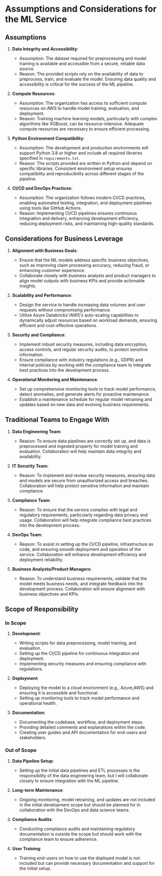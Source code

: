 # Assumptions and Considerations for the ML Service

## Assumptions

1. **Data Integrity and Accessibility**:
   - Assumption: The dataset required for preprocessing and model training is available and accessible from a secure, reliable data source.
   - Reason: The provided scripts rely on the availability of data to preprocess, train, and evaluate the model. Ensuring data quality and accessibility is critical for the success of the ML pipeline.

2. **Compute Resources**:
   - Assumption: The organization has access to sufficient compute resources on AWS to handle model training, evaluation, and deployment.
   - Reason: Training machine learning models, particularly with complex algorithms like XGBoost, can be resource-intensive. Adequate compute resources are necessary to ensure efficient processing.

3. **Python Environment Compatibility**:
   - Assumption: The development and production environments will support Python 3.8 or higher and include all required libraries specified in `requirements.txt`.
   - Reason: The scripts provided are written in Python and depend on specific libraries. Consistent environment setup ensures compatibility and reproducibility across different stages of the pipeline.

4. **CI/CD and DevOps Practices**:
   - Assumption: The organization follows modern CI/CD practices, enabling automated testing, integration, and deployment pipelines using tools like GitHub Actions.
   - Reason: Implementing CI/CD pipelines ensures continuous integration and delivery, enhancing development efficiency, reducing deployment risks, and maintaining high-quality standards.

## Considerations for Business Leverage

1. **Alignment with Business Goals**:
   - Ensure that the ML models address specific business objectives, such as improving claim processing accuracy, reducing fraud, or enhancing customer experience.
   - Collaborate closely with business analysts and product managers to align model outputs with business KPIs and provide actionable insights.

2. **Scalability and Performance**:
   - Design the service to handle increasing data volumes and user requests without compromising performance.
   - Utilize Azure Databricks'/AWS's auto-scaling capabilities to dynamically adjust resources based on workload demands, ensuring efficient and cost-effective operations.

3. **Security and Compliance**:
   - Implement robust security measures, including data encryption, access controls, and regular security audits, to protect sensitive information.
   - Ensure compliance with industry regulations (e.g., GDPR) and internal policies by working with the compliance team to integrate best practices into the development process.

4. **Operational Monitoring and Maintenance**:
   - Set up comprehensive monitoring tools to track model performance, detect anomalies, and generate alerts for proactive maintenance.
   - Establish a maintenance schedule for regular model retraining and updates based on new data and evolving business requirements.

## Traditional Teams to Engage With

1. **Data Engineering Team**:
   - Reason: To ensure data pipelines are correctly set up, and data is preprocessed and ingested properly for model training and evaluation. Collaboration will help maintain data integrity and availability.

2. **IT Security Team**:
   - Reason: To implement and review security measures, ensuring data and models are secure from unauthorized access and breaches. Collaboration will help protect sensitive information and maintain compliance.

3. **Compliance Team**:
   - Reason: To ensure that the service complies with legal and regulatory requirements, particularly regarding data privacy and usage. Collaboration will help integrate compliance best practices into the development process.

4. **DevOps Team**:
   - Reason: To assist in setting up the CI/CD pipeline, infrastructure as code, and ensuring smooth deployment and operation of the service. Collaboration will enhance development efficiency and deployment reliability.

5. **Business Analysts/Product Managers**:
   - Reason: To understand business requirements, validate that the model meets business needs, and integrate feedback into the development process. Collaboration will ensure alignment with business objectives and KPIs.

## Scope of Responsibility

### In Scope
1. **Development**:
   - Writing scripts for data preprocessing, model training, and evaluation.
   - Setting up the CI/CD pipeline for continuous integration and deployment.
   - Implementing security measures and ensuring compliance with regulations.

2. **Deployment**:
   - Deploying the model to a cloud environment (e.g., Azure,AWS) and ensuring it is accessible and functional.
   - Setting up monitoring tools to track model performance and operational health.

3. **Documentation**:
   - Documenting the codebase, workflow, and deployment steps.
   - Providing detailed comments and explanations within the code.
   - Creating user guides and API documentation for end-users and stakeholders.


### Out of Scope
1. **Data Pipeline Setup**:
   - Setting up the initial data pipelines and ETL processes is the responsibility of the data engineering team, but I will collaborate closely to ensure integration with the ML pipeline.

2. **Long-term Maintenance**:
   - Ongoing monitoring, model retraining, and updates are not included in the initial development scope but should be planned for in collaboration with the DevOps and data science teams.

3. **Compliance Audits**:
   - Conducting compliance audits and maintaining regulatory documentation is outside the scope but should work with the compliance team to ensure adherence.

4. **User Training**:
   - Training end-users on how to use the deployed model is not included but can provide necessary documentation and support for the initial setup.



